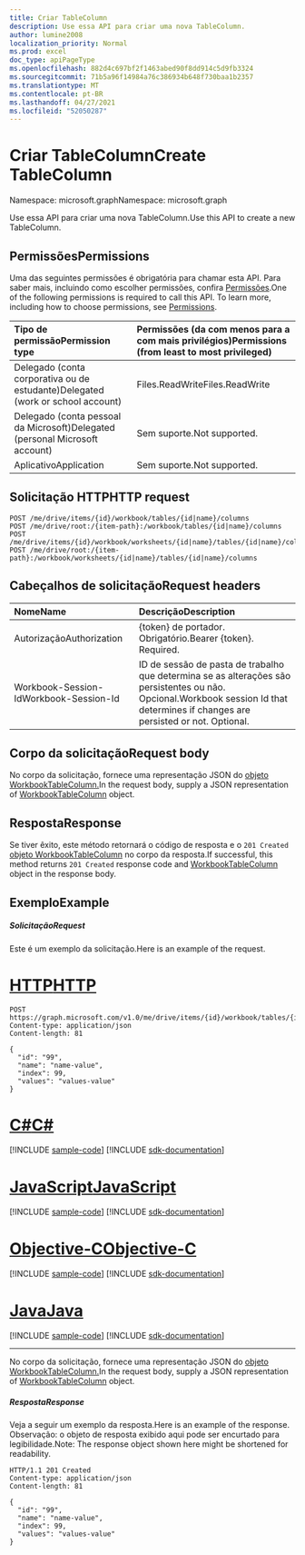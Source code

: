 ```yaml
---
title: Criar TableColumn
description: Use essa API para criar uma nova TableColumn.
author: lumine2008
localization_priority: Normal
ms.prod: excel
doc_type: apiPageType
ms.openlocfilehash: 882d4c697bf2f1463abed90f8dd914c5d9fb3324
ms.sourcegitcommit: 71b5a96f14984a76c386934b648f730baa1b2357
ms.translationtype: MT
ms.contentlocale: pt-BR
ms.lasthandoff: 04/27/2021
ms.locfileid: "52050287"
---
```

# <a name="create-tablecolumn"></a><span data-ttu-id="d7960-103">Criar TableColumn</span><span class="sxs-lookup"><span data-stu-id="d7960-103">Create TableColumn</span></span>

<span data-ttu-id="d7960-104">Namespace: microsoft.graph</span><span class="sxs-lookup"><span data-stu-id="d7960-104">Namespace: microsoft.graph</span></span>

<span data-ttu-id="d7960-105">Use essa API para criar uma nova TableColumn.</span><span class="sxs-lookup"><span data-stu-id="d7960-105">Use this API to create a new TableColumn.</span></span>
## <a name="permissions"></a><span data-ttu-id="d7960-106">Permissões</span><span class="sxs-lookup"><span data-stu-id="d7960-106">Permissions</span></span>
<span data-ttu-id="d7960-p101">Uma das seguintes permissões é obrigatória para chamar esta API. Para saber mais, incluindo como escolher permissões, confira [Permissões](/graph/permissions-reference).</span><span class="sxs-lookup"><span data-stu-id="d7960-p101">One of the following permissions is required to call this API. To learn more, including how to choose permissions, see [Permissions](/graph/permissions-reference).</span></span>

|<span data-ttu-id="d7960-109">Tipo de permissão</span><span class="sxs-lookup"><span data-stu-id="d7960-109">Permission type</span></span>      | <span data-ttu-id="d7960-110">Permissões (da com menos para a com mais privilégios)</span><span class="sxs-lookup"><span data-stu-id="d7960-110">Permissions (from least to most privileged)</span></span>              |
|:--------------------|:---------------------------------------------------------|
|<span data-ttu-id="d7960-111">Delegado (conta corporativa ou de estudante)</span><span class="sxs-lookup"><span data-stu-id="d7960-111">Delegated (work or school account)</span></span> | <span data-ttu-id="d7960-112">Files.ReadWrite</span><span class="sxs-lookup"><span data-stu-id="d7960-112">Files.ReadWrite</span></span>    |
|<span data-ttu-id="d7960-113">Delegado (conta pessoal da Microsoft)</span><span class="sxs-lookup"><span data-stu-id="d7960-113">Delegated (personal Microsoft account)</span></span> | <span data-ttu-id="d7960-114">Sem suporte.</span><span class="sxs-lookup"><span data-stu-id="d7960-114">Not supported.</span></span>    |
|<span data-ttu-id="d7960-115">Aplicativo</span><span class="sxs-lookup"><span data-stu-id="d7960-115">Application</span></span> | <span data-ttu-id="d7960-116">Sem suporte.</span><span class="sxs-lookup"><span data-stu-id="d7960-116">Not supported.</span></span> |

## <a name="http-request"></a><span data-ttu-id="d7960-117">Solicitação HTTP</span><span class="sxs-lookup"><span data-stu-id="d7960-117">HTTP request</span></span>
<!-- { "blockType": "ignored" } -->
```http
POST /me/drive/items/{id}/workbook/tables/{id|name}/columns
POST /me/drive/root:/{item-path}:/workbook/tables/{id|name}/columns
POST /me/drive/items/{id}/workbook/worksheets/{id|name}/tables/{id|name}/columns
POST /me/drive/root:/{item-path}:/workbook/worksheets/{id|name}/tables/{id|name}/columns

```
## <a name="request-headers"></a><span data-ttu-id="d7960-118">Cabeçalhos de solicitação</span><span class="sxs-lookup"><span data-stu-id="d7960-118">Request headers</span></span>
| <span data-ttu-id="d7960-119">Nome</span><span class="sxs-lookup"><span data-stu-id="d7960-119">Name</span></span>       | <span data-ttu-id="d7960-120">Descrição</span><span class="sxs-lookup"><span data-stu-id="d7960-120">Description</span></span>|
|:---------------|:----------|
| <span data-ttu-id="d7960-121">Autorização</span><span class="sxs-lookup"><span data-stu-id="d7960-121">Authorization</span></span>  | <span data-ttu-id="d7960-p102">{token} de portador. Obrigatório.</span><span class="sxs-lookup"><span data-stu-id="d7960-p102">Bearer {token}. Required.</span></span> |
| <span data-ttu-id="d7960-124">Workbook-Session-Id</span><span class="sxs-lookup"><span data-stu-id="d7960-124">Workbook-Session-Id</span></span>  | <span data-ttu-id="d7960-p103">ID de sessão de pasta de trabalho que determina se as alterações são persistentes ou não. Opcional.</span><span class="sxs-lookup"><span data-stu-id="d7960-p103">Workbook session Id that determines if changes are persisted or not. Optional.</span></span>|

## <a name="request-body"></a><span data-ttu-id="d7960-127">Corpo da solicitação</span><span class="sxs-lookup"><span data-stu-id="d7960-127">Request body</span></span>
<span data-ttu-id="d7960-128">No corpo da solicitação, fornece uma representação JSON do [objeto WorkbookTableColumn.](../resources/workbooktablecolumn.md)</span><span class="sxs-lookup"><span data-stu-id="d7960-128">In the request body, supply a JSON representation of [WorkbookTableColumn](../resources/workbooktablecolumn.md) object.</span></span>

## <a name="response"></a><span data-ttu-id="d7960-129">Resposta</span><span class="sxs-lookup"><span data-stu-id="d7960-129">Response</span></span>

<span data-ttu-id="d7960-130">Se tiver êxito, este método retornará o código de resposta e o `201 Created` [objeto WorkbookTableColumn](../resources/workbooktablecolumn.md) no corpo da resposta.</span><span class="sxs-lookup"><span data-stu-id="d7960-130">If successful, this method returns `201 Created` response code and [WorkbookTableColumn](../resources/workbooktablecolumn.md) object in the response body.</span></span>

## <a name="example"></a><span data-ttu-id="d7960-131">Exemplo</span><span class="sxs-lookup"><span data-stu-id="d7960-131">Example</span></span>
##### <a name="request"></a><span data-ttu-id="d7960-132">Solicitação</span><span class="sxs-lookup"><span data-stu-id="d7960-132">Request</span></span>
<span data-ttu-id="d7960-133">Este é um exemplo da solicitação.</span><span class="sxs-lookup"><span data-stu-id="d7960-133">Here is an example of the request.</span></span>

# <a name="http"></a>[<span data-ttu-id="d7960-134">HTTP</span><span class="sxs-lookup"><span data-stu-id="d7960-134">HTTP</span></span>](#tab/http)
<!-- {
  "blockType": "request",
  "name": "create_tablecolumn_from_table"
}-->
```http
POST https://graph.microsoft.com/v1.0/me/drive/items/{id}/workbook/tables/{id|name}/columns
Content-type: application/json
Content-length: 81

{
  "id": "99",
  "name": "name-value",
  "index": 99,
  "values": "values-value"
}
```
# <a name="c"></a>[<span data-ttu-id="d7960-135">C#</span><span class="sxs-lookup"><span data-stu-id="d7960-135">C#</span></span>](#tab/csharp)
[!INCLUDE [sample-code](../includes/snippets/csharp/create-tablecolumn-from-table-csharp-snippets.md)]
[!INCLUDE [sdk-documentation](../includes/snippets/snippets-sdk-documentation-link.md)]

# <a name="javascript"></a>[<span data-ttu-id="d7960-136">JavaScript</span><span class="sxs-lookup"><span data-stu-id="d7960-136">JavaScript</span></span>](#tab/javascript)
[!INCLUDE [sample-code](../includes/snippets/javascript/create-tablecolumn-from-table-javascript-snippets.md)]
[!INCLUDE [sdk-documentation](../includes/snippets/snippets-sdk-documentation-link.md)]

# <a name="objective-c"></a>[<span data-ttu-id="d7960-137">Objective-C</span><span class="sxs-lookup"><span data-stu-id="d7960-137">Objective-C</span></span>](#tab/objc)
[!INCLUDE [sample-code](../includes/snippets/objc/create-tablecolumn-from-table-objc-snippets.md)]
[!INCLUDE [sdk-documentation](../includes/snippets/snippets-sdk-documentation-link.md)]

# <a name="java"></a>[<span data-ttu-id="d7960-138">Java</span><span class="sxs-lookup"><span data-stu-id="d7960-138">Java</span></span>](#tab/java)
[!INCLUDE [sample-code](../includes/snippets/java/create-tablecolumn-from-table-java-snippets.md)]
[!INCLUDE [sdk-documentation](../includes/snippets/snippets-sdk-documentation-link.md)]

---

<span data-ttu-id="d7960-139">No corpo da solicitação, fornece uma representação JSON do [objeto WorkbookTableColumn.](../resources/workbooktablecolumn.md)</span><span class="sxs-lookup"><span data-stu-id="d7960-139">In the request body, supply a JSON representation of [WorkbookTableColumn](../resources/workbooktablecolumn.md) object.</span></span>
##### <a name="response"></a><span data-ttu-id="d7960-140">Resposta</span><span class="sxs-lookup"><span data-stu-id="d7960-140">Response</span></span>
<span data-ttu-id="d7960-141">Veja a seguir um exemplo da resposta.</span><span class="sxs-lookup"><span data-stu-id="d7960-141">Here is an example of the response.</span></span> <span data-ttu-id="d7960-142">Observação: o objeto de resposta exibido aqui pode ser encurtado para legibilidade.</span><span class="sxs-lookup"><span data-stu-id="d7960-142">Note: The response object shown here might be shortened for readability.</span></span>
<!-- {
  "blockType": "response",
  "truncated": true,
  "@odata.type": "microsoft.graph.workbookTableColumn"
} -->
```http
HTTP/1.1 201 Created
Content-type: application/json
Content-length: 81

{
  "id": "99",
  "name": "name-value",
  "index": 99,
  "values": "values-value"
}
```

<!-- uuid: 8fcb5dbc-d5aa-4681-8e31-b001d5168d79
2015-10-25 14:57:30 UTC -->
<!-- {
  "type": "#page.annotation",
  "description": "Create TableColumn",
  "keywords": "",
  "section": "documentation",
  "tocPath": "",
  "suppressions": [
  ]
}-->

